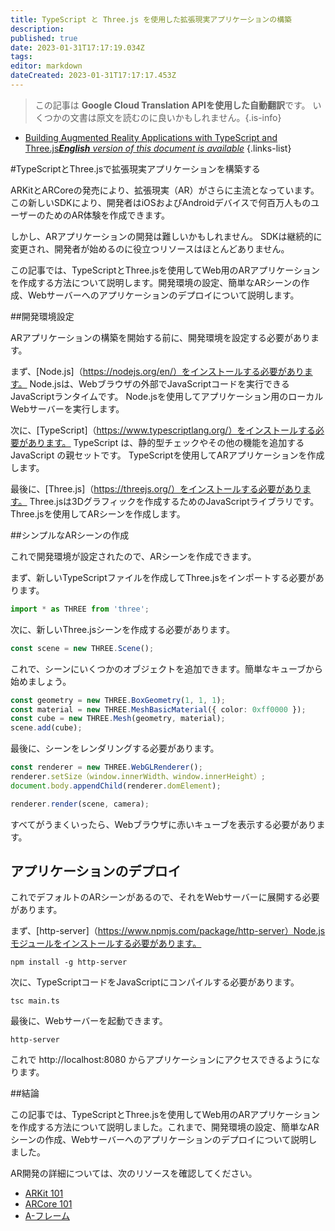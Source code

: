 ```yaml
---
title: TypeScript と Three.js を使用した拡張現実アプリケーションの構築
description: 
published: true
date: 2023-01-31T17:17:19.034Z
tags: 
editor: markdown
dateCreated: 2023-01-31T17:17:17.453Z
---
```


> この記事は **Google Cloud Translation APIを使用した自動翻訳**です。
いくつかの文書は原文を読むのに良いかもしれません。{.is-info}

- [Building Augmented Reality Applications with TypeScript and Three.js***English** version of this document is available*](/en/Knowledge-base/TypeScript/building-augmented-reality-applications-with-typescript-and-three-js)
{.links-list}



#TypeScriptとThree.jsで拡張現実アプリケーションを構築する

ARKitとARCoreの発売により、拡張現実（AR）がさらに主流となっています。この新しいSDKにより、開発者はiOSおよびAndroidデバイスで何百万人ものユーザーのためのAR体験を作成できます。

しかし、ARアプリケーションの開発は難しいかもしれません。 SDKは継続的に変更され、開発者が始めるのに役立つリソースはほとんどありません。

この記事では、TypeScriptとThree.jsを使用してWeb用のARアプリケーションを作成する方法について説明します。開発環境の設定、簡単なARシーンの作成、Webサーバーへのアプリケーションのデプロイについて説明します。

##開発環境設定

ARアプリケーションの構築を開始する前に、開発環境を設定する必要があります。

まず、[Node.js]（https://nodejs.org/en/）をインストールする必要があります。 Node.jsは、Webブラウザの外部でJavaScriptコードを実行できるJavaScriptランタイムです。 Node.jsを使用してアプリケーション用のローカルWebサーバーを実行します。

次に、[TypeScript]（https://www.typescriptlang.org/）をインストールする必要があります。 TypeScript は、静的型チェックやその他の機能を追加する JavaScript の親セットです。 TypeScriptを使用してARアプリケーションを作成します。

最後に、[Three.js]（https://threejs.org/）をインストールする必要があります。 Three.jsは3Dグラフィックを作成するためのJavaScriptライブラリです。 Three.jsを使用してARシーンを作成します。

##シンプルなARシーンの作成

これで開発環境が設定されたので、ARシーンを作成できます。

まず、新しいTypeScriptファイルを作成してThree.jsをインポートする必要があります。

```typescript
import * as THREE from 'three';
```

次に、新しいThree.jsシーンを作成する必要があります。

```typescript
const scene = new THREE.Scene();
```

これで、シーンにいくつかのオブジェクトを追加できます。簡単なキューブから始めましょう。

```typescript
const geometry = new THREE.BoxGeometry(1, 1, 1);
const material = new THREE.MeshBasicMaterial({ color: 0xff0000 });
const cube = new THREE.Mesh(geometry, material);
scene.add(cube);
```

最後に、シーンをレンダリングする必要があります。

```typescript
const renderer = new THREE.WebGLRenderer();
renderer.setSize（window.innerWidth、window.innerHeight）;
document.body.appendChild(renderer.domElement);

renderer.render(scene, camera);
```

すべてがうまくいったら、Webブラウザに赤いキューブを表示する必要があります。

## アプリケーションのデプロイ

これでデフォルトのARシーンがあるので、それをWebサーバーに展開する必要があります。

まず、[http-server]（https://www.npmjs.com/package/http-server）Node.jsモジュールをインストールする必要があります。

```
npm install -g http-server
```

次に、TypeScriptコードをJavaScriptにコンパイルする必要があります。

```
tsc main.ts
```

最後に、Webサーバーを起動できます。

```
http-server
```

これで http://localhost:8080 からアプリケーションにアクセスできるようになります。

##結論

この記事では、TypeScriptとThree.jsを使用してWeb用のARアプリケーションを作成する方法について説明しました。これまで、開発環境の設定、簡単なARシーンの作成、Webサーバーへのアプリケーションのデプロイについて説明しました。

AR開発の詳細については、次のリソースを確認してください。

- [ARKit 101](https://www.raywenderlich.com/160517/arkit-101-using-arkit-build-augmented-reality-apps)
- [ARCore 101](https://www.raywenderlich.com/166886/arcore-101-arkit-equivalent-android)
- [A-フレーム](https://aframe.io/)